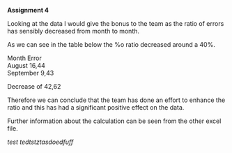 **Assignment 4**

Looking at the data I would give the bonus to the team as the ratio of errors has sensibly decreased from month to month.

As we can see in the table below the %o ratio decreased around a 40%. 

Month	Error	
August	16,44	
September	9,43	

Decrease of 42,62

Therefore we can conclude that the team has done an effort to enhance the ratio and this has had a significant positive effect on the data.

Further information about the calculation can be seen from the other excel file.

*test
tedtstztasdoedfuff*




